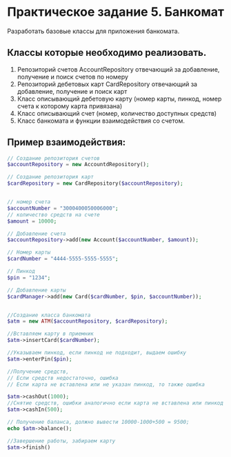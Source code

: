 # Практическое задание 5. Банкомат
Разработать базовые классы для приложения банкомата.


## Классы которые необходимо реализовать.


1. Репозиторий счетов AccountRepository отвечающий за добавление, получение и поиск счетов по номеру
2. Репозиторий дебетовых карт CardRepository отвечающий за добавление, получение и поиск карт
3. Класс описывающий дебетовую карту (номер карты, пинкод, номер счета к которому карта привязана)
4. Класс описывающий счет (номер, количество доступных средств)
5. Класс банкомата и функции взаимодействия со счетом.

## Пример взаимодействия:

```php
// Создание репозитория счетов
$accountRepository = new AccountdRepository();

// Создание репозитория карт
$cardRepository = new CardRepository($accountRepository);


// номер счета
$accountNumber = "3000400050006000";
// количество средств на счете
$amount = 10000;

// Добавление счета
$accountRepository->add(new Account($accountNumber, $amount));

// Номер карты
$cardNumber = "4444-5555-5555-5555";

// Пинкод
$pin = "1234";

// Добавление карты
$cardManager->add(new Card($cardNumber, $pin, $accountNumber));


//Создание класса банкомата
$atm = new ATM($accountRepository, $cardRepository);

//Вставляем карту в приемник
$atm->insertCard($cardNumber);

//Указываем пинкод, если пинкод не подходит, выдаем ошибку 
$atm->enterPin($pin);

//Получение средств, 
// Если средств недостаточно, ошибка
// Если карта не вставлена или не указан пинкод, то также ошибка

$atm->cashOut(1000);
//Снятие средств, ошибки аналогично если карта не вставлена или пинкод не прошел проверку
$atm->cashIn(500);

// Получение баланса, должно вывести 10000-1000+500 = 9500; 
echo $atm->balance();

//Завершение работы, забираем карту
$atm->finish()

```
